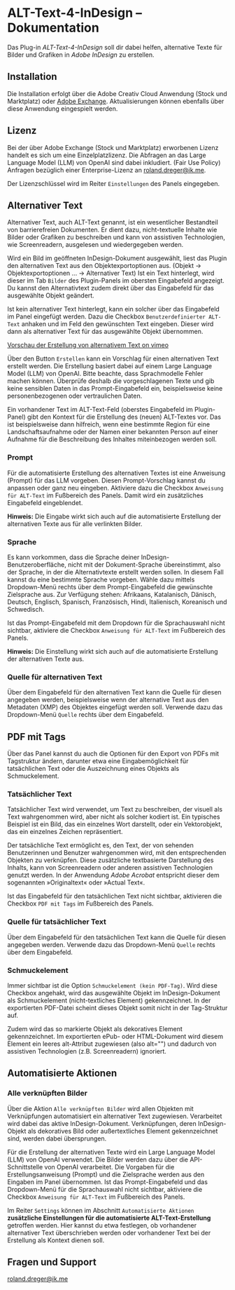 # ALT-Text-4-InDesign – Dokumentation

Das Plug-in *ALT-Text-4-InDesign* soll dir dabei helfen, alternative Texte für Bilder und Grafiken in *Adobe InDesign* zu erstellen.

## Installation

Die Installation erfolgt über die Adobe Creativ Cloud Anwendung (Stock und Marktplatz) oder [Adobe Exchange](https://exchange.adobe.com/apps/cc/1c6b7a83/alt-text-for-indesign). Aktualisierungen können ebenfalls über diese Anwendung eingespielt werden. 

## Lizenz

Bei der über Adobe Exchange (Stock und Marktplatz) erworbenen Lizenz handelt es sich um eine Einzelplatzlizenz. Die Abfragen an das Large Language Model (LLM) von OpenAI sind dabei inkludiert. (Fair Use Policy) Anfragen bezüglich einer Enterprise-Lizenz an [roland.dreger@ik.me](mailto:roland.dreger@ik.me).

Der Lizenzschlüssel wird im Reiter `Einstellungen` des Panels eingegeben.

## Alternativer Text

Alternativer Text, auch ALT-Text genannt, ist ein wesentlicher Bestandteil von barrierefreien Dokumenten. Er dient dazu, nicht-textuelle Inhalte wie Bilder oder Grafiken zu beschreiben und kann von assistiven Technologien, wie Screenreadern, ausgelesen und wiedergegeben werden.

Wird ein Bild im geöffneten InDesign-Dokument ausgewählt, liest das Plugin den alternativen Text aus den Objektexportoptionen aus. (Objekt → Objektexportoptionen ...  → Alternativer Text) Ist ein Text hinterlegt, wird dieser im Tab `Bilder` des Plugin-Panels im obersten Eingabefeld angezeigt. Du kannst den Alternativtext zudem direkt über das Eingabefeld für das ausgewählte Objekt geändert.

Ist kein alternativer Text hinterlegt, kann ein solcher über das Eingabefeld im Panel eingefügt werden. Dazu die Checkbox `Benutzerdefinierter ALT-Text` anhaken und im Feld den gewünschten Text eingeben. Dieser wird dann als alternativer Text für das ausgewählte Objekt übernommen.

[Vorschau der Erstellung von alternativem Text on vimeo](https://vimeo.com/1026952093)

Über den Button `Erstellen` kann ein Vorschlag für einen alternativen Text erstellt werden. Die Erstellung basiert dabei auf einem Large Language Model (LLM) von OpenAI. Bitte beachte, dass Sprachmodelle Fehler machen können. Überprüfe deshalb die vorgeschlagenen Texte und gib keine sensiblen Daten in das Prompt-Eingabefeld ein, beispielsweise keine personenbezogenen oder vertraulichen Daten.

Ein vorhandener Text im ALT-Text-Feld (oberstes Eingabefeld im Plugin-Panel) gibt den Kontext für die Erstellung des (neuen) ALT-Textes vor. Das ist beispielsweise dann hilfreich, wenn eine bestimmte Region für eine Landschaftsaufnahme oder der Namen einer bekannten Person auf einer Aufnahme für die Beschreibung des Inhaltes miteinbezogen werden soll.

### Prompt

Für die automatisierte Erstellung des alternativen Textes ist eine Anweisung (Prompt) für das LLM vorgeben. Diesen Prompt-Vorschlag kannst du anpassen oder ganz neu eingeben. Aktiviere dazu die Checkbox `Anweisung für ALT-Text` im Fußbereich des Panels. Damit wird ein zusätzliches Eingabefeld eingeblendet.

**Hinweis:** Die Eingabe wirkt sich auch auf die automatisierte Erstellung der alternativen Texte aus für alle verlinkten Bilder.

### Sprache

Es kann vorkommen, dass die Sprache deiner InDesign-Benutzeroberfläche, nicht mit der Dokument-Sprache übereinstimmt, also der Sprache, in der die Alternativtexte erstellt werden sollen. In diesem Fall kannst du eine bestimmte Sprache vorgeben. Wähle dazu mittels Dropdown-Menü rechts über dem Prompt-Eingabefeld die gewünschte Zielsprache aus. Zur Verfügung stehen: Afrikaans, Katalanisch, Dänisch, Deutsch, Englisch, Spanisch, Französisch, Hindi, Italienisch, Koreanisch und Schwedisch.

Ist das Prompt-Eingabefeld mit dem Dropdown für die Sprachauswahl nicht sichtbar, aktiviere die Checkbox `Anweisung für ALT-Text` im Fußbereich des Panels. 

**Hinweis:** Die Einstellung wirkt sich auch auf die automatisierte Erstellung der alternativen Texte aus.

### Quelle für alternativen Text

Über dem Eingabefeld für den alternativen Text kann die Quelle für diesen angegeben werden, beispielsweise wenn der alternative Text aus den Metadaten (XMP) des Objektes eingefügt werden soll. Verwende dazu das Dropdown-Menü `Quelle` rechts über dem Eingabefeld.

## PDF mit Tags

Über das Panel kannst du auch die Optionen für den Export von PDFs mit Tagstruktur ändern, darunter etwa eine Eingabemöglichkeit für tatsächlichen Text oder die Auszeichnung eines Objekts als Schmuckelement.

### Tatsächlicher Text

Tatsächlicher Text wird verwendet, um Text zu beschreiben, der visuell als Text wahrgenommen wird, aber nicht als solcher kodiert ist. Ein typisches Beispiel ist ein Bild, das ein einzelnes Wort darstellt, oder ein Vektorobjekt, das ein einzelnes Zeichen repräsentiert. 

Der tatsächliche Text ermöglicht es, den Text, der von sehenden Benutzerinnen und Benutzer wahrgenommen wird, mit den entsprechenden Objekten zu verknüpfen. Diese zusätzliche textbasierte Darstellung des Inhalts, kann von Screenreadern oder anderen assistiven Technologien genutzt werden. In der Anwendung *Adobe Acrobat* entspricht dieser dem sogenannten »Originaltext« oder »Actual Text«. 

Ist das Eingabefeld für den tatsächlichen Text nicht sichtbar, aktivieren die Checkbox `PDF mit Tags` im Fußbereich des Panels.

### Quelle für tatsächlicher Text

Über dem Eingabefeld für den tatsächlichen Text kann die Quelle für diesen angegeben werden. Verwende dazu das Dropdown-Menü `Quelle` rechts über dem Eingabefeld.

### Schmuckelement

Immer sichtbar ist die Option `Schmuckelement (kein PDF-Tag)`. Wird diese Checkbox angehakt, wird das ausgewählte Objekt im InDesign-Dokument als Schmuckelement (nicht-textliches Element) gekennzeichnet. In der exportierten PDF-Datei scheint dieses Objekt somit nicht in der Tag-Struktur auf.

Zudem wird das so markierte Objekt als dekoratives Element gekennzeichnet. Im exportierten ePub- oder HTML-Dokument wird diesem Element ein leeres alt-Attribut zugewiesen (also alt="") und dadurch von assistiven Technologien (z.B. Screenreadern) ignoriert.   

## Automatisierte Aktionen
### Alle verknüpften Bilder

Über die Aktion `Alle verknüpften Bilder` wird allen Objekten mit Verknüpfungen automatisiert ein alternativer Text zugewiesen. Verarbeitet wird dabei das aktive InDesign-Dokument. Verknüpfungen, deren InDesign-Objekt als dekoratives Bild oder außertextliches Element gekennzeichnet sind, werden dabei übersprungen.

Für die Erstellung der alternativen Texte wird ein Large Language Model (LLM) von OpenAI verwendet. Die Bilder werden dazu über die API-Schnittstelle von OpenAI verarbeitet. Die Vorgaben für die Erstellungsanweisung (Prompt) und die Zielsprache werden aus den Eingaben im Panel übernommen. Ist das Prompt-Eingabefeld und das Dropdown-Menü für die Sprachauswahl nicht sichtbar, aktiviere die Checkbox `Anweisung für ALT-Text` im Fußbereich des Panels.

Im Reiter `Settings` können im Abschnitt `Automatisierte Aktionen` **zusätzliche Einstellungen für die automatisierte ALT-Text-Erstellung** getroffen werden. Hier kannst du etwa festlegen, ob vorhandener alternativer Text überschrieben werden oder vorhandener Text bei der Erstellung als Kontext dienen soll.

## Fragen und Support

[roland.dreger@ik.me](mailto:roland.dreger@ik.me)